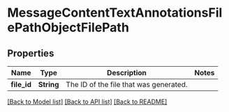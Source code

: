# MessageContentTextAnnotationsFilePathObjectFilePath

## Properties
Name | Type | Description | Notes
------------ | ------------- | ------------- | -------------
**file_id** | **String** | The ID of the file that was generated. | 

[[Back to Model list]](../README.md#documentation-for-models) [[Back to API list]](../README.md#documentation-for-api-endpoints) [[Back to README]](../README.md)


